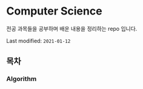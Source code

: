 # Computer Science 

전공 과목들을 공부하며 배운 내용을 정리하는 repo 입니다.

Last modified: `2021-01-12`

## 목차

### Algorithm